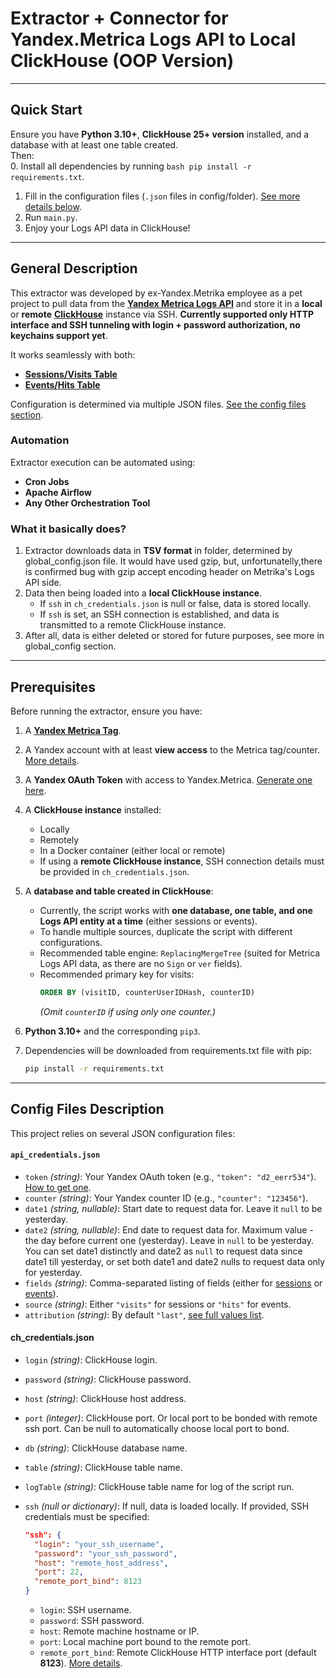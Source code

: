 # Extractor + Connector for Yandex.Metrica Logs API to Local ClickHouse (OOP Version)  

---

## Quick Start  

Ensure you have **Python 3.10+**, **ClickHouse 25+ version** installed, and a database with at least one table created.  
Then:  
0. Install all dependencies by running  ```bash pip install -r requirements.txt```. 
1. Fill in the configuration files (`.json` files in config/folder). [See more details below](#config-files).  
2. Run `main.py`.  
3. Enjoy your Logs API data in ClickHouse!  

---

## General Description  

This extractor was developed by ex-Yandex.Metrika employee as a pet project to pull data from the [**Yandex Metrica Logs API**](https://yandex.com/dev/Metrica/en/logs/) and store it in a **local** or **remote** [**ClickHouse**](https://clickhouse.com/) instance via SSH. **Currently supported only HTTP interface and SSH tunneling with login + password authorization, no keychains support yet**. 

It works seamlessly with both:  
- [**Sessions/Visits Table**](https://yandex.com/dev/Metrica/en/logs/fields/visits)  
- [**Events/Hits Table**](https://yandex.com/dev/Metrica/en/logs/fields/hits)  

Configuration is determined via multiple JSON files. [See the config files section](#config-files).  

### Automation  
Extractor execution can be automated using:  
- **Cron Jobs**  
- **Apache Airflow**  
- **Any Other Orchestration Tool**  

### What it basically does?
1. Extractor downloads data in **TSV format** in folder, determined by global_config.json file. It would have used gzip, but, unfortunatelly,there is confirmed bug with gzip accept encoding header on Metrika's Logs API side. 
2. Data then being loaded into a **local ClickHouse instance**.  
   - If `ssh` in `ch_credentials.json` is null or false, data is stored locally.  
   - If `ssh` is set, an SSH connection is established, and data is transmitted to a remote ClickHouse instance.  
3. After all, data is either deleted or stored for future purposes, see more in global_config section. 
---

## Prerequisites  

Before running the extractor, ensure you have:  

1. A [**Yandex Metrica Tag**](https://yandex.com/support/metrica/general/creating-counter.html).  
2. A Yandex account with at least **view access** to the Metrica tag/counter. [More details](https://yandex.com/support/metrica/general/access.html#guest).  
3. A **Yandex OAuth Token** with access to Yandex.Metrica. [Generate one here](https://yandex.com/dev/metrika/en/intro/authorization#get-oauth-token).  
4. A **ClickHouse instance** installed:  
   - Locally  
   - Remotely  
   - In a Docker container (either local or remote)  
   - If using a **remote ClickHouse instance**, SSH connection details must be provided in `ch_credentials.json`.  
5. A **database and table created in ClickHouse**:  
   - Currently, the script works with **one database, one table, and one Logs API entity at a time** (either sessions or events).  
   - To handle multiple sources, duplicate the script with different configurations.  
   - Recommended table engine: `ReplacingMergeTree` (suited for Metrica Logs API data, as there are no `Sign` or `ver` fields).  
   - Recommended primary key for visits:  
     ```sql
     ORDER BY (visitID, counterUserIDHash, counterID)
     ```
     *(Omit `counterID` if using only one counter.)*  
  
6. **Python 3.10+** and the corresponding `pip3`.  
7. Dependencies will be downloaded from requirements.txt file with pip: 
    ```bash
    pip install -r requirements.txt
    ``` 

---

## Config Files Description 

This project relies on several JSON configuration files:  

#### `api_credentials.json`
  - `token` *(string)*: Your Yandex OAuth token (e.g., `"token": "d2_eerr534"`). [How to get one](https://yandex.com/dev/metrika/en/intro/authorization#get-oauth-token).  
  - `counter` *(string)*: Your Yandex counter ID (e.g., `"counter": "123456"`). 
  - `date1` *(string, nullable)*:  Start date to request data for. Leave it `null` to be yesterday. 
  - `date2` *(string, nullable)*: End date to request data for. Maximum value - the day before current one (yesterday). Leave in `null` to be yesterday. You can set date1 distinctly and date2 as `null` to request data since date1 till yesterday, or set both date1 and date2 nulls to request data only for yesterday. 
  - `fields` *(string)*: Comma-separated listing of fields (either for [sessions](https://yandex.com/dev/metrika/en/logs/fields/visits) or [events](https://yandex.com/dev/metrika/en/logs/fields/hits)).  
  - `source` *(string)*: Either `"visits"` for sessions or `"hits"` for events. 
  - `attribution` *(string)*: By default `"last"`, [see full values list](https://yandex.com/dev/metrika/en/logs/param).

#### ch_credentials.json
  - `login` *(string)*: ClickHouse login.  
  - `password` *(string)*: ClickHouse password.  
  - `host` *(string)*: ClickHouse host address.  
  - `port` *(integer)*: ClickHouse port. Or local port to be bonded with remote ssh port. Can be null to automatically choose local port to bond.   
  - `db` *(string)*: ClickHouse database name.  
  - `table` *(string)*: ClickHouse table name.  
  - `logTable` *(string)*: ClickHouse table name for log of the script run. 
  - `ssh` *(null or dictionary)*: If null, data is loaded locally. If provided, SSH credentials must be specified:  

    ```json
    "ssh": {
      "login": "your_ssh_username",
      "password": "your_ssh_password",
      "host": "remote_host_address",
      "port": 22,
      "remote_port_bind": 8123
    }
    ```  

    - `login`: SSH username.  
    - `password`: SSH password.  
    - `host`: Remote machine hostname or IP.  
    - `port`: Local machine port bound to the remote port.  
    - `remote_port_bind`: Remote ClickHouse HTTP interface port (default **8123**). [More details](https://clickhouse.com/docs/en/interfaces/http#http-interface).  

